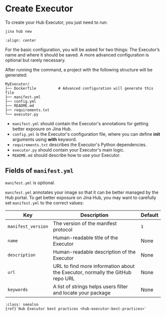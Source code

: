 # Create Executor

To create your Hub Executor, you just need to run:

```bash
jina hub new
```


```{figure} screenshots/create-new.gif
:align: center
```

For the basic configuration, 
you will be asked for two things: The Executor’s name and where it should be saved. A more advanced configuration is optional but rarely necessary.

After running the command, a project with the following structure will be generated:

```text
MyExecutor/
├── Dockerfile	        # Advanced configuration will generate this file
├── manifest.yml
├── config.yml
├── README.md
├── requirements.txt
└── executor.py
```

- `manifest.yml` should contain the Executor's annotations for getting better exposure on Jina Hub.
- `config.yml` is the Executor's configuration file, where you can define **__init__** arguments using **with** keyword.
- `requirements.txt` describes the Executor's Python dependencies.
- `executor.py` should contain your Executor's main logic.
- `README.md` should describe how to use your Executor.


## Fields of `manifest.yml`

`manifest.yml` is optional.

`manifest.yml` annotates your image so that it can be better managed by the Hub portal. To get better exposure on Jina Hub, you may want to 
carefully set `manifest.yml` to the correct values:

| Key                | Description                                                                                | Default |
| ---                | ---                                                                                        | ---     |
| `manifest_version` | The version of the manifest protocol                                                       | `1`     |
| `name`             | Human-readable title of the Executor                                                       | None    |
| `description`      | Human-readable description of the Executor                                                 | None    |
| `url`              | URL to find more information about the Executor, normally the GitHub repo URL              | None    |
| `keywords`         | A list of strings helps users filter and locate your package                             | None    |

```{admonition} See Also
:class: seealso
{ref}`Hub Executor best practices <hub-executor-best-practices>`
```

